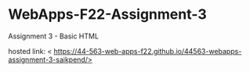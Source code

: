 # WebApps-F22-Assignment-3
Assignment 3 - Basic HTML<br>

hosted link: < https://44-563-web-apps-f22.github.io/44563-webapps-assignment-3-saikpend/>
